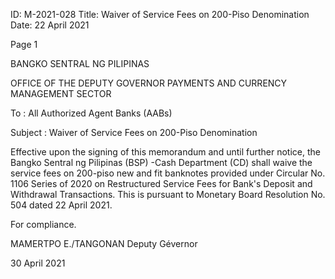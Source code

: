 ID: M-2021-028
Title: Waiver of Service Fees on 200-Piso Denomination
Date: 22 April 2021

Page 1

BANGKO SENTRAL NG PILIPINAS

OFFICE OF THE DEPUTY GOVERNOR PAYMENTS AND CURRENCY MANAGEMENT SECTOR

To : All Authorized Agent Banks (AABs)

Subject : Waiver of Service Fees on 200-Piso Denomination

Effective upon the signing of this memorandum and until further notice, the Bangko Sentral ng Pilipinas (BSP) -Cash Department (CD) shall waive the service fees on 200-piso new and fit banknotes provided under Circular No. 1106 Series of 2020 on Restructured Service Fees for Bank's Deposit and Withdrawal Transactions. This is pursuant to Monetary Board Resolution No. 504 dated 22 April 2021.

For compliance.

MAMERTPO E./TANGONAN Deputy Gévernor

30 April 2021